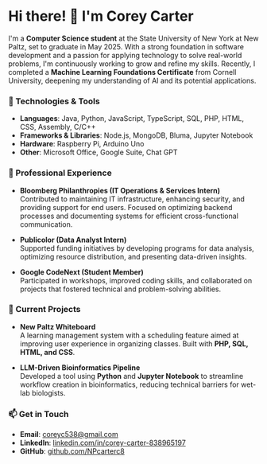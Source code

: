 # Hi there! 👋 I'm Corey Carter

I'm a **Computer Science student** at the State University of New York at New Paltz, set to graduate in May 2025. With a strong foundation in software development and a passion for applying technology to solve real-world problems, I'm continuously working to grow and refine my skills. Recently, I completed a **Machine Learning Foundations Certificate** from Cornell University, deepening my understanding of AI and its potential applications.

### 🔧 Technologies & Tools
- **Languages**: Java, Python, JavaScript, TypeScript, SQL, PHP, HTML, CSS, Assembly, C/C++
- **Frameworks & Libraries**: Node.js, MongoDB, Bluma, Jupyter Notebook
- **Hardware**: Raspberry Pi, Arduino Uno
- **Other**: Microsoft Office, Google Suite, Chat GPT

### 💼 Professional Experience
- **Bloomberg Philanthropies (IT Operations & Services Intern)**  
  Contributed to maintaining IT infrastructure, enhancing security, and providing support for end users. Focused on optimizing backend processes and documenting systems for efficient cross-functional communication.
  
- **Publicolor (Data Analyst Intern)**  
  Supported funding initiatives by developing programs for data analysis, optimizing resource distribution, and presenting data-driven insights.

- **Google CodeNext (Student Member)**  
  Participated in workshops, improved coding skills, and collaborated on projects that fostered technical and problem-solving abilities.

### 🚀 Current Projects
- **New Paltz Whiteboard**  
  A learning management system with a scheduling feature aimed at improving user experience in organizing classes. Built with **PHP, SQL, HTML, and CSS**.

- **LLM-Driven Bioinformatics Pipeline**  
  Developed a tool using **Python** and **Jupyter Notebook** to streamline workflow creation in bioinformatics, reducing technical barriers for wet-lab biologists.

### 📫 Get in Touch
- **Email**: coreyc538@gmail.com
- **LinkedIn**: [linkedin.com/in/corey-carter-838965197](https://linkedin.com/in/corey-carter-838965197)
- **GitHub**: [github.com/NPcarterc8](https://github.com/NPcarterc8)
